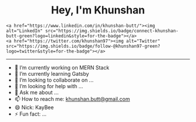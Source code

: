<h1 align="center">Hey, I'm Khunshan</h1>

<p align="center">
<!--     <a href="https://www.ivanovyordan.com"><img alt="Blog" src="https://img.shields.io/badge/check-website-green?logo=rss&style=for-the-badge"></a> -->
<!--     <a href="https://www.linkedin.com/in/khunshan-butt/"><img alt="LinkedIn" src="https://img.shields.io/twitter/follow/khunshan97?style=social"></a>
    <a href="https://twitter.com/khunshan97"><img alt="Twitter" src="https://img.shields.io/badge/follow-@ivanov__yordan-green?logo=twitter&style=for-the-badge"></a>
     -->
    
    <a href="https://www.linkedin.com/in/khunshan-butt/"><img alt="LinkedIn" src="https://img.shields.io/badge/connect-khunshan-butt-green?logo=linkedin&style=for-the-badge"></a>
    <a href="https://twitter.com/khunshan97"><img alt="Twitter" src="https://img.shields.io/badge/follow-@khunshan97-green?logo=twitter&style=for-the-badge"></a>
</p>

<hr>



- 🔭 I’m currently working on MERN Stack
- 🌱 I’m currently learning Gatsby
- 👯 I’m looking to collaborate on ...
- 🤔 I’m looking for help with ...
- 💬 Ask me about ...
- 📫 How to reach me: khunshan.butt@gmail.com
- 😄 Nick: KayBee 
- ⚡ Fun fact: ...
